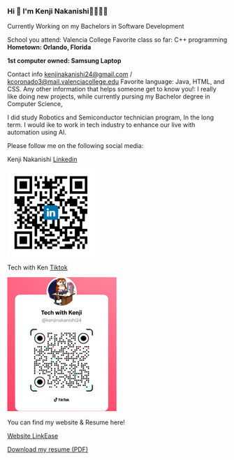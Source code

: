 

### Hi 👋 I'm Kenji Nakanishi👋👋👋👋
<p>Currently Working on my Bachelors in Software Development</p>



School you attend: Valencia College 
Favorite class so far: C++ programming 
**Hometown: Orlando, Florida**

**1st computer owned: Samsung Laptop**

Contact info kenjinakanishi24@gmail.com /  kcoronado3@mail.valenciacollege.edu
Favorite language:  Java, HTML, and CSS.
Any other information that helps someone get to know you!: I really like doing new projects, while currently pursing my Bachelor degree in Computer Science, 

I  did study Robotics and Semiconductor technician program, In the long term. I would ike to work in tech industry to enhance our live with automation using AI. 


Please follow me on the following social media: 


Kenji Nakanishi [Linkedin](https://www.linkedin.com/in/kenjinakanishi/)


<img src="Images/shared image.png" alt="Linkedin" width="200px">



Tech with Ken [Tiktok](https://www.tiktok.com/@kenjinakanishi24)

<img src="Images/media.jpeg" alt="Tech with Ken(Tiktok)" width="250">

You can find my website & Resume here!

[Website LinkEase](https://kenjisan624.github.io/Link-Ease/) 

[Download my resume (PDF)](resume.pdf) 

<!--
Here are some ideas to get you started:

- 🔭 I’m currently working on ...
- 🌱 I’m currently learning ...
- 👯 I’m looking to collaborate on ...
- 🤔 I’m looking for help with ...
- 💬 Ask me about ...
- 📫 How to reach me: ...
- 😄 Pronouns: ...
- ⚡ Fun fact: ...
-->
